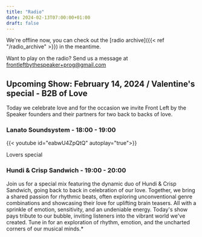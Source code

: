 ```yaml
---
title: "Radio"
date: 2024-02-13T07:00:00+01:00
draft: false
---
```

We're offline now, you can check out the [radio archive]({{< ref "/radio_archive" >}}) in the meantime.

Want to play on the radio? Send us a message at <frontleftbythespeaker+prog@gmail.com>

<!--{{< youtube id="GMNKhn0PdgI" autoplay="true">}}-->

## Upcoming Show: February 14, 2024 / Valentine's special - B2B of Love

Today we celebrate love and for the occasion we invite Front Left by the Speaker
founders and their partners for two back to backs of love.

### Lanato Soundsystem - 18:00 - 19:00
{{< youtube id="eabwU4ZpQtQ" autoplay="true">}}

Lovers special

### Hundi & Crisp Sandwich - 19:00 - 20:00
<!--{{< youtube id="6NZ06jHDnEU" autoplay="true">}}-->

Join us for a special mix featuring the dynamic duo of Hundi & Crisp Sandwich, going back to back
in celebration of our love. Together, we bring a shared passion for rhythmic beats, often exploring
unconventional genre combinations and showcasing their love for uplifting brain teasers. All with a
sprinkle of emotion, sensitivity, and an undeniable energy. Today's show pays tribute to our bubble,
inviting listeners into the vibrant world we've created. Tune in for an exploration of rhythm, emotion,
and the uncharted corners of our musical minds.*
